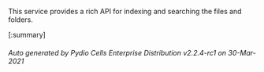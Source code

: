 






This service provides a rich API for indexing and searching the files and folders.

[:summary]

###### Auto generated by Pydio Cells Enterprise Distribution v2.2.4-rc1 on 30-Mar-2021

